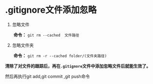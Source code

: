 # .gitignore文件添加忽略

1. 忽略文件

   ​	**命令：** ```git rm --cached  文件路径```

2. 忽略文件夹

   ​    **命令：** ```git rm -r --cached folder/(文件夹路径)```

   

**清除了对文件的跟踪后，再在`.gitignore`文件中添加忽略文件后就能生效了。**

然后再执行git add,git commit ,git push命令

